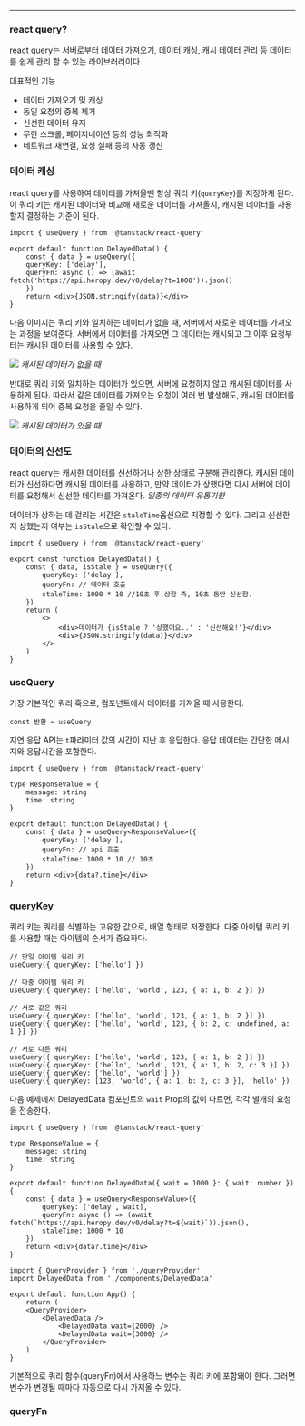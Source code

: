 
---

### react query?

react query는 서버로부터 데이터 가져오기, 데이터 캐싱, 캐시 데이터 관리 등 데이터를 쉽게 관리 할 수 있는 라이브러리이다.

대표적인 기능
- 데이터 가져오기 및 캐싱
- 동일 요청의 중복 제거
- 신선한 데이터 유지 
- 무한 스크롤, 페이지네이션 등의 성능 최적화
- 네트워크 재연결, 요청 실패 등의 자동 갱신

### 데이터 캐싱

react query를 사용하여 데이터를 가져올땐 항상 쿼리 키(`queryKey`)를 지정하게 된다. 
이 쿼리 키는 캐시된 데이터와 비교해 새로운 데이터를 가져올지, 캐시된 데이터를 사용할지 결정하는 기준이 된다.

```tsx
import { useQuery } from '@tanstack/react-query' 

export default function DelayedData() { 
	const { data } = useQuery({ 
	queryKey: ['delay'], 
	queryFn: async () => (await fetch('https://api.heropy.dev/v0/delay?t=1000')).json()
	})
	return <div>{JSON.stringify(data)}</div> 
}
```

다음 이미지는 쿼리 키와 일치하는 데이터가 없을 때, 서버에서 새로운 데이터를 가져오는 과정을 보여준다.
서버에서 데이터를 가져오면 그 데이터는 캐시되고 그 이후 요청부터는 캐시된 데이터를 사용할 수 있다.

![](https://i.imgur.com/OECYMfJ.png)
*캐시된 데이터가 없을 때*

반대로 쿼리 키와 일치하는 데이터가 있으면, 서버에 요청하지 않고 캐시된 데이터를 사용하게 된다.
따라서 같은 데이터를 가져오는 요청이 여러 번 발생해도, 캐시된 데이터를 사용하게 되어 중복 요청을 줄일 수 있다. 

![](https://i.imgur.com/sO3wUCk.png)
*캐시된 데이터가 있을 때*

### 데이터의 신선도

react query는 캐시한 데이터를 신선하거나 상한 상태로 구분해 관리한다.
캐시된 데이터가 신선하다면 캐시된 데이터를 사용하고, 만약 데이터가 상했다면 다시 서버에 데이터를 요청해서 신선한 데이터를 가져온다.
*일종의 데이터 유통기한*

데이터가 상하는 데 걸리는 시간은 `staleTime`옵션으로 지정할 수 있다.
그리고 신선한지 상했는지 여부는 `isStale`으로 확인할 수 있다.

```tsx
import { useQuery } from '@tanstack/react-query'

export const function DelayedData() {
	const { data, isStale } = useQuery({
		queryKey: ['delay'],
		queryFn: // 데이터 호출
		staleTime: 1000 * 10 //10초 후 상함 즉, 10초 동안 신선함.
	})
	return (
		<>
			<div>데이터가 {isStale ? '상했어요..' : '신선해요!'}</div>
			<div>{JSON.stringify(data)}</div>
		</>
	)
}
```

### useQuery

가장 기본적인 쿼리 훅으로, 컴포넌트에서 데이터를 가져올 때 사용한다.

```tsx
const 반환 = useQuery
```

지연 응답 API는 `t`파라미터 값의 시간이 지난 후 응답한다.
응답 데이터는 간단한 메시지와 응답시간을 포함한다.

```tsx
import { useQuery } from '@tanstack/react-query'

type ResponseValue = {
	message: string
	time: string
}

export default function DelayedData() {
	const { data } = useQuery<ResponseValue>({
		queryKey: ['delay'],
		queryFn: // api 호출
		staleTime: 1000 * 10 // 10초
	})
	return <div>{data?.time}</div>
}
```

### queryKey

쿼리 키는 쿼리를 식별하는 고유한 값으로, 배열 형태로 저장한다.
다중 아이템 쿼리 키를 사용할 때는 아이템의 순서가 중요하다.

```tsx
// 단일 아이템 쿼리 키 
useQuery({ queryKey: ['hello'] }) 

// 다중 아이템 쿼리 키 
useQuery({ queryKey: ['hello', 'world', 123, { a: 1, b: 2 }] }) 

// 서로 같은 쿼리 
useQuery({ queryKey: ['hello', 'world', 123, { a: 1, b: 2 }] }) 
useQuery({ queryKey: ['hello', 'world', 123, { b: 2, c: undefined, a: 1 }] }) 

// 서로 다른 쿼리 
useQuery({ queryKey: ['hello', 'world', 123, { a: 1, b: 2 }] }) 
useQuery({ queryKey: ['hello', 'world', 123, { a: 1, b: 2, c: 3 }] }) 
useQuery({ queryKey: ['hello', 'world'] }) 
useQuery({ queryKey: [123, 'world', { a: 1, b: 2, c: 3 }], 'hello' })
```

다음 예제에서 DelayedData 컴포넌트의 `wait` Prop의 값이 다르면, 각각 별개의 요청을 전송한다.

```tsx
import { useQuery } from '@tanstack/react-query' 

type ResponseValue = { 
	message: string 
	time: string 
} 

export default function DelayedData({ wait = 1000 }: { wait: number }) { 
	const { data } = useQuery<ResponseValue>({ 
		queryKey: ['delay', wait], 
		queryFn: async () => (await fetch(`https://api.heropy.dev/v0/delay?t=${wait}`)).json(), 
		staleTime: 1000 * 10 
	}) 
	return <div>{data?.time}</div> 
}
```

```tsx
import { QueryProvider } from './queryProvider' 
import DelayedData from './components/DelayedData' 

export default function App() { 
	return ( 
	<QueryProvider> 
		<DelayedData /> 
			<DelayedData wait={2000} /> 
			<DelayedData wait={3000} /> 
		</QueryProvider> 
	) 
}
```

기본적으로 쿼리 함수(queryFn)에서 사용하느 변수는 쿼리 키에 포함돼야 한다.
그러면 변수가 변경될 때마다 자동으로 다시 가져올 수 있다.

### queryFn

